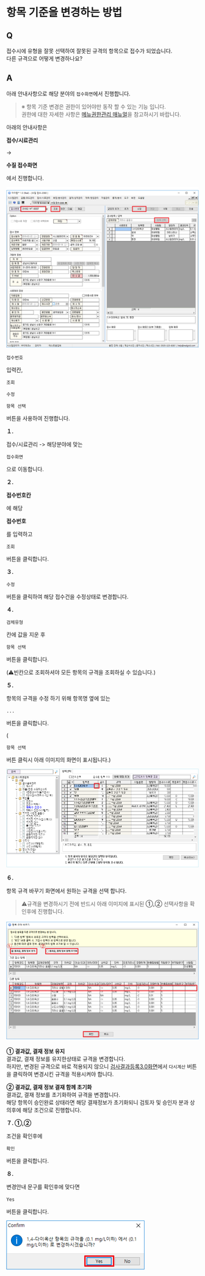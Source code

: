 # 항목 기준을 변경하는 방법

## Q

접수시에 유형을 잘못 선택하여 잘못된 규격의 항목으로 접수가 되었습니다.  
다른 규격으로 어떻게 변경하나요?

## A

아래 안내사항으로 해당 분야의 `접수화면`에서 진행합니다.

> ※ 항목 기준 변경은 권한이 있어야만 동작 할 수 있는 기능 입니다.  
> 권한에 대한 자세한 사항은 [메뉴권한관리 매뉴얼](../undefined-13/undefined-1.md)을 참고하시기 바랍니다.

아래의 안내사항은 

**접수/시료관리**

 -&gt; 

**수질 접수화면**

에서 진행합니다. 

![](../.gitbook/assets/01%20%2824%29.png)

`접수번호`

 입력칸, 

`조회`

`수정`

`항목 선택`

 버튼을 사용하여 진행합니다.

**１.**

 접수/시료관리 -&gt; 해당분야에 맞는 

`접수화면`

으로 이동합니다.

**２.**

**접수번호칸**

에 해당 

**접수번호**

를 입력하고 

`조회`

 버튼을 클릭합니다.

**３.**

`수정`

 버튼을 클릭하여 해당 접수건을 수정상태로 변경합니다.

**４.**

`검체유형`

칸에 값을 지운 후 

`항목 선택`

 버튼을 클릭합니다.

\(⚠️빈칸으로 조회하셔야 모든 항목의 규격을 조회하실 수 있습니다.\)

**５.**

 항목의 규격을 수정 하기 위해 항목명 옆에 있는 

`...`

버튼을 클릭합니다.

\(

`항목 선택`

 버튼 클릭시 아래 이미지의 화면이 표시됩니다.\) 

![](../.gitbook/assets/02%20%286%29.png)

**６.**

 항목 규격 바꾸기 화면에서 원하는 규격을 선택 합니다.

> ⚠️규격을 변경하시기 전에 반드시 아래 이미지에 표시된 **①,②** 선택사항을 확인후에 진행합니다.

![](../.gitbook/assets/03%20%285%29.png)

**① 결과값, 결재 정보 유지**  
결과값, 결재 정보를 유지한상태로 규격을 변경합니다.  
하지만, 변경된 규격으로 바로 적용되지 않으니 [검사결과등록3.0화면](../undefined-8/3.0-3.0.md)에서 `다시계산` 버튼을 클릭하여 변경시킨 규격을 적용시켜야 합니다.

**② 결과값, 결재 정보 결재 함께 초기화**  
결과값, 결재 정보를 초기화하여 규격을 변경합니다.  
해당 항목이 승인완료 상태라면 해당 결재정보가 초기화되니 검토자 및 승인자 분과 상의후에 해당 조건으로 진행합니다.

**７. ①,②**

 조건을 확인후에 

`확인`

 버튼을 클릭합니다.

**８.**

 변경안내 문구를 확인후에 맞다면 

`Yes`

버튼을 클릭합니다.

![](../.gitbook/assets/04%20%289%29.png)

